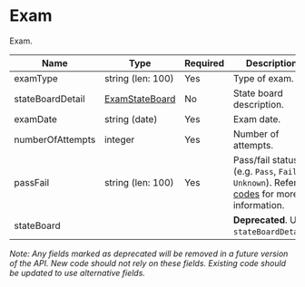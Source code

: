 # Exam

Exam. 

| Name | Type | Required | Description |
| - | - | - | - |
| examType | string (len: 100) | Yes | Type of exam. |
| stateBoardDetail | [ExamStateBoard](exam-state-board.md) | No | State board description. |
| examDate | string (date) | Yes | Exam date. |
| numberOfAttempts | integer | Yes | Number of attempts. |
| passFail | string (len: 100) | Yes | Pass/fail status (e.g. `Pass`, `Fail`, `Unknown`). Refer to [codes](https://github.com/fsmb/api-docs/tree/master/docs/codes) for more information. |
| stateBoard | | | **Deprecated**. Use `stateBoardDetail`. |

*Note: Any fields marked as deprecated will be removed in a future version of the API. New code should not rely on these fields. Existing code should be updated to use alternative fields.*
